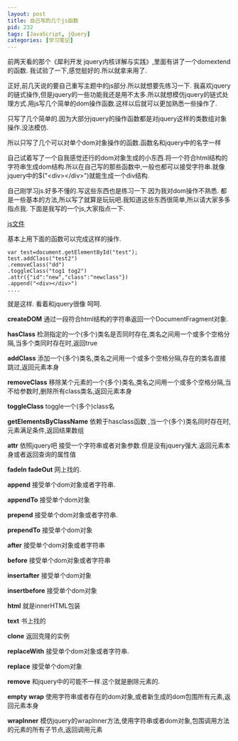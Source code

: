 ```yaml
---
layout: post
title: 自己写的几个js函数
pid: 232
tags: [JavaScript, jQuery]
categories: [学习笔记]
---
```

前两天看的那个《犀利开发 jquery内核详解与实践》,里面有讲了一个domextend的函数.
我试验了一下,感觉挺好的.所以就拿来用了.

正好,前几天说的要自己重写主题中的js部分.所以就想要先练习一下.
我喜欢jquery的链式操作,但是jquery的一些功能我还是用不太多.所以就想模仿jquery的链式处理方式.用js写几个简单的dom操作函数.这样以后就可以更加熟悉一些操作了.

只写了几个简单的.因为大部分jquery的操作函数都是对jquery这样的类数组对象操作.没法模仿.

所以只写了几个可以对单个dom对象操作的函数.函数名和jquery中的名字一样

自己试着写了一个自我感觉还行的dom对象生成的小东西.将一个符合html结构的字符串生成dom结构.所以在自己写的那些函数中,一般也都可以接受字符串.就像jquery中的$("&lt;div>&lt;/div>")就能生成一个div结构.

自己刚学习js.好多不懂的.写这些东西也是练习一下.因为我对dom操作不熟悉.
都是一些基本的方法,所以写了就算是玩玩吧.我知道这些东西很简单,所以请大家多多指点我.
下面是我写的一个js,大家指点一下.

[js文件](/uploads/2011/10/domextend.js)

基本上用下面的函数可以完成这样的操作.

    var test=document.getElementById("test");
    test.addClass("test2")
    .removeClass("dd")
    .toggleClass("tog1 tog2")
    .attr({"id":"new","class":"newclass"})
    .append("<div></div>")
    ....

就是这样. 看着和jquery很像 呵呵.

__createDOM__ 通过一段符合html结构的字符串返回一个DocumentFragment对象.

__hasClass__ 检测指定的一个(多个)类名是否同时存在,类名之间用一个或多个空格分隔,当多个类同时存在时,返回true

__addClass__ 添加一个(多个)类名,类名之间用一个或多个空格分隔,存在的类名直接跳过,返回元素本身

__removeClass__ 移除某个元素的一个(多个)类名,类名之间用一个或多个空格分隔,当不给参数时,删除所有class类名,返回元素本身

__toggleClass__ toggle一个(多个)class名

__getElementsByClassName__ 依赖于hasclass函数 ,当一个(多个)类名同时存在时,元素满足条件,返回结果数组

__attr__ 依照jquery吧 接受一个字符串或者对象参数.但是没有jquery强大.返回元素本身或者返回查询的属性值

__fadeIn fadeOut__ 网上找的.

__append__ 接受单个dom对象或者字符串.

__appendTo__ 接受单个dom对象

__prepend__ 接受单个dom对象或者字符串.

__prependTo__ 接受单个dom对象

__after__ 接受单个dom对象或者字符串

__before__ 接受单个dom对象或者字符串

__insertafter__ 接受单个dom对象

__insertbefore__ 接受单个dom对象

__html__ 就是innerHTML包装

__text__ 书上找的

__clone__ 返回克隆的实例

__replaceWith__ 接受单个dom对象或者字符串.

__replace__ 接受单个dom对象

__remove__ 和jquery中的可能不一样.这个就是删除元素的.

__empty__
__wrap__ 使用字符串或者存在的dom对象,或者新生成的dom包围所有元素,返回元素本身

__wrapInner__ 模仿jquery的wrapInner方法,使用字符串或者dom对象,包围调用方法的元素的所有子节点,返回调用元素
